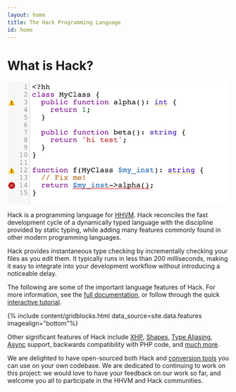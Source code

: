 ```yaml
---
layout: home
title: The Hack Programming Language
id: home
---
```


# What is Hack?

<img src="./static/images/landing-page-hack-code-image.png" alt="Hack Code Example" align="middle" style="width: 500px;"/>

Hack is a programming language for [HHVM](http://hhvm.com/). Hack reconciles the fast development cycle of a dynamically typed language with the discipline provided by static typing, while adding many features commonly found in other modern programming languages.

Hack provides instantaneous type checking by incrementally checking your files as you edit them. It typically runs in less than 200 milliseconds, making it easy to integrate into your development workflow without introducing a noticeable delay.

The following are some of the important language features of Hack. For more information, see the [full documentation](http://docs.hhvm.com/hack/), or follow through the quick [interactive tutorial](http://hacklang.org/tutorial).

{% include content/gridblocks.html data_source=site.data.features imagealign="bottom"%}

Other significant features of Hack include [XHP](http://docs.hhvm.com/hack/XHP/introduction), [Shapes](http://docs.hhvm.com/hack/shapes/introduction), [Type Aliasing](http://docs.hhvm.com/hack/type-aliases/introduction), [Async](http://docs.hhvm.com/hack/async/introduction) support, backwards compatibility with PHP code, and [much more](http://docs.hhvm.com/hack/).

We are delighted to have open-sourced both Hack and [conversion tools](http://docs.hhvm.com/hack/tools/introduction) you can use on your own codebase. We are dedicated to continuing to work on this project: we would love to have your feedback on our work so far, and welcome you all to participate in the HHVM and Hack communities.
